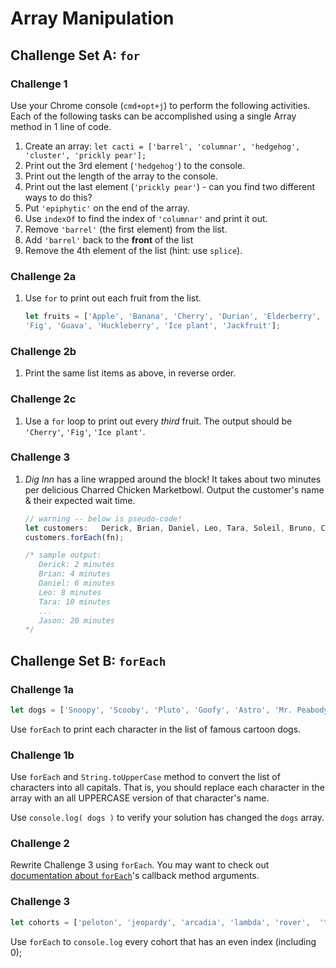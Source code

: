 # Array Manipulation

## Challenge Set A: `for` ##

### Challenge 1 ###

Use your Chrome console (`cmd+opt+j`) to perform the following activities.
Each of the following tasks can be accomplished using a single Array method in 1 line of code.

1. Create an array: `let cacti = ['barrel', 'columnar', 'hedgehog', 'cluster', 'prickly pear'];`
1. Print out the 3rd element (`'hedgehog'`) to the console.
1. Print out the length of the array to the console.
1. Print out the last element (`'prickly pear'`) - can you find two different ways to do this?
1. Put `'epiphytic'` on the end of the array.
1. Use `indexOf` to find the index of `'columnar'` and print it out.
1. Remove `'barrel'` (the first element) from the list.
1. Add `'barrel'` back to the **front** of the list
1. Remove the 4th element of the list (hint: use `splice`).

### Challenge 2a ###

1. Use `for` to print out each fruit from the list.

    ```js
    let fruits = ['Apple', 'Banana', 'Cherry', 'Durian', 'Elderberry',
    'Fig', 'Guava', 'Huckleberry', 'Ice plant', 'Jackfruit'];
    ```
    
### Challenge 2b ###

1. Print the same list items as above, in reverse order. 

### Challenge 2c ###

1. Use a `for` loop to print out every *third* fruit. The output should be `'Cherry'`, `'Fig'`, `'Ice plant'`.

### Challenge 3 ###

1. *Dig Inn* has a line wrapped around the block! It takes about two minutes per delicious Charred Chicken Marketbowl. Output the customer's name & their expected wait time.
    
    ```js
    // warning -- below is pseudo-code!
    let customers:   Derick, Brian, Daniel, Leo, Tara, Soleil, Bruno, Celeste, Drake, Jason
    customers.forEach(fn);
    
    /* sample output:
       Derick: 2 minutes
       Brian: 4 minutes
       Daniel: 6 minutes
       Leo: 8 minutes
       Tara: 10 minutes
       ...
       Jason: 20 minutes
    */
    ```

## Challenge Set B: `forEach` ##

### Challenge 1a ###

```js
let dogs = ['Snoopy', 'Scooby', 'Pluto', 'Goofy', 'Astro', 'Mr. Peabody', 'Odie', 'Santa's Little Helper', 'Brian'];
```

Use `forEach` to print each character in the list of famous cartoon dogs.

### Challenge 1b ###

Use `forEach` and `String.toUpperCase` method to convert the list of characters into all capitals.  That is, you should replace each character in the array with an all UPPERCASE version of that character's name.

Use `console.log( dogs )` to verify your solution has changed the `dogs` array.

### Challenge 2 ###
  
Rewrite Challenge 3 using `forEach`. You may want to check out <a href="https://developer.mozilla.org/en-US/docs/Web/JavaScript/Reference/Global_Objects/Array/forEach">documentation about `forEach`</a>'s callback method arguments.

### Challenge 3 ###

```js
let cohorts = ['peloton', 'jeopardy', 'arcadia', 'lambda', 'rover',  'terabyte', 'octonion'];
```

Use `forEach` to `console.log` every cohort that has an even index (including 0);
